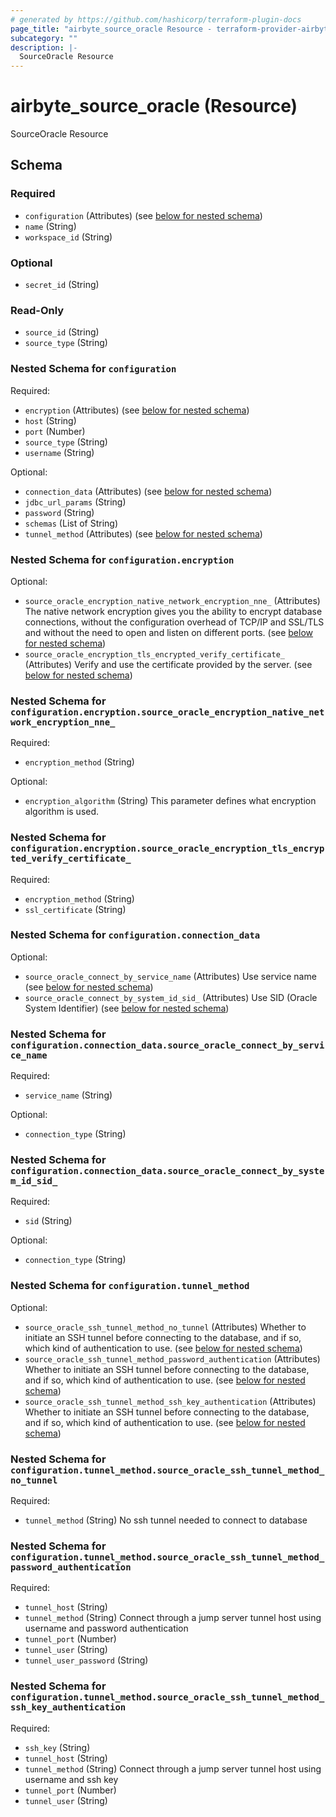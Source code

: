 ```yaml
---
# generated by https://github.com/hashicorp/terraform-plugin-docs
page_title: "airbyte_source_oracle Resource - terraform-provider-airbyte-new"
subcategory: ""
description: |-
  SourceOracle Resource
---
```


# airbyte_source_oracle (Resource)

SourceOracle Resource



<!-- schema generated by tfplugindocs -->
## Schema

### Required

- `configuration` (Attributes) (see [below for nested schema](#nestedatt--configuration))
- `name` (String)
- `workspace_id` (String)

### Optional

- `secret_id` (String)

### Read-Only

- `source_id` (String)
- `source_type` (String)

<a id="nestedatt--configuration"></a>
### Nested Schema for `configuration`

Required:

- `encryption` (Attributes) (see [below for nested schema](#nestedatt--configuration--encryption))
- `host` (String)
- `port` (Number)
- `source_type` (String)
- `username` (String)

Optional:

- `connection_data` (Attributes) (see [below for nested schema](#nestedatt--configuration--connection_data))
- `jdbc_url_params` (String)
- `password` (String)
- `schemas` (List of String)
- `tunnel_method` (Attributes) (see [below for nested schema](#nestedatt--configuration--tunnel_method))

<a id="nestedatt--configuration--encryption"></a>
### Nested Schema for `configuration.encryption`

Optional:

- `source_oracle_encryption_native_network_encryption_nne_` (Attributes) The native network encryption gives you the ability to encrypt database connections, without the configuration overhead of TCP/IP and SSL/TLS and without the need to open and listen on different ports. (see [below for nested schema](#nestedatt--configuration--encryption--source_oracle_encryption_native_network_encryption_nne_))
- `source_oracle_encryption_tls_encrypted_verify_certificate_` (Attributes) Verify and use the certificate provided by the server. (see [below for nested schema](#nestedatt--configuration--encryption--source_oracle_encryption_tls_encrypted_verify_certificate_))

<a id="nestedatt--configuration--encryption--source_oracle_encryption_native_network_encryption_nne_"></a>
### Nested Schema for `configuration.encryption.source_oracle_encryption_native_network_encryption_nne_`

Required:

- `encryption_method` (String)

Optional:

- `encryption_algorithm` (String) This parameter defines what encryption algorithm is used.


<a id="nestedatt--configuration--encryption--source_oracle_encryption_tls_encrypted_verify_certificate_"></a>
### Nested Schema for `configuration.encryption.source_oracle_encryption_tls_encrypted_verify_certificate_`

Required:

- `encryption_method` (String)
- `ssl_certificate` (String)



<a id="nestedatt--configuration--connection_data"></a>
### Nested Schema for `configuration.connection_data`

Optional:

- `source_oracle_connect_by_service_name` (Attributes) Use service name (see [below for nested schema](#nestedatt--configuration--connection_data--source_oracle_connect_by_service_name))
- `source_oracle_connect_by_system_id_sid_` (Attributes) Use SID (Oracle System Identifier) (see [below for nested schema](#nestedatt--configuration--connection_data--source_oracle_connect_by_system_id_sid_))

<a id="nestedatt--configuration--connection_data--source_oracle_connect_by_service_name"></a>
### Nested Schema for `configuration.connection_data.source_oracle_connect_by_service_name`

Required:

- `service_name` (String)

Optional:

- `connection_type` (String)


<a id="nestedatt--configuration--connection_data--source_oracle_connect_by_system_id_sid_"></a>
### Nested Schema for `configuration.connection_data.source_oracle_connect_by_system_id_sid_`

Required:

- `sid` (String)

Optional:

- `connection_type` (String)



<a id="nestedatt--configuration--tunnel_method"></a>
### Nested Schema for `configuration.tunnel_method`

Optional:

- `source_oracle_ssh_tunnel_method_no_tunnel` (Attributes) Whether to initiate an SSH tunnel before connecting to the database, and if so, which kind of authentication to use. (see [below for nested schema](#nestedatt--configuration--tunnel_method--source_oracle_ssh_tunnel_method_no_tunnel))
- `source_oracle_ssh_tunnel_method_password_authentication` (Attributes) Whether to initiate an SSH tunnel before connecting to the database, and if so, which kind of authentication to use. (see [below for nested schema](#nestedatt--configuration--tunnel_method--source_oracle_ssh_tunnel_method_password_authentication))
- `source_oracle_ssh_tunnel_method_ssh_key_authentication` (Attributes) Whether to initiate an SSH tunnel before connecting to the database, and if so, which kind of authentication to use. (see [below for nested schema](#nestedatt--configuration--tunnel_method--source_oracle_ssh_tunnel_method_ssh_key_authentication))

<a id="nestedatt--configuration--tunnel_method--source_oracle_ssh_tunnel_method_no_tunnel"></a>
### Nested Schema for `configuration.tunnel_method.source_oracle_ssh_tunnel_method_no_tunnel`

Required:

- `tunnel_method` (String) No ssh tunnel needed to connect to database


<a id="nestedatt--configuration--tunnel_method--source_oracle_ssh_tunnel_method_password_authentication"></a>
### Nested Schema for `configuration.tunnel_method.source_oracle_ssh_tunnel_method_password_authentication`

Required:

- `tunnel_host` (String)
- `tunnel_method` (String) Connect through a jump server tunnel host using username and password authentication
- `tunnel_port` (Number)
- `tunnel_user` (String)
- `tunnel_user_password` (String)


<a id="nestedatt--configuration--tunnel_method--source_oracle_ssh_tunnel_method_ssh_key_authentication"></a>
### Nested Schema for `configuration.tunnel_method.source_oracle_ssh_tunnel_method_ssh_key_authentication`

Required:

- `ssh_key` (String)
- `tunnel_host` (String)
- `tunnel_method` (String) Connect through a jump server tunnel host using username and ssh key
- `tunnel_port` (Number)
- `tunnel_user` (String)


